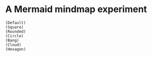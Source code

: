 # A Mermaid mindmap experiment

```mindmap
(Default)
(Square)
(Rounded)
(Circle)
(Bang)
(Cloud)
(Hexagon)
```
